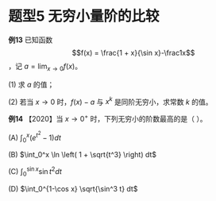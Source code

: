 # 题型5 无穷小量阶的比较

**例13** 已知函数 $$f(x) = \frac{1 + x}{\sin x}-\frac1x$$，记 $a = \lim_{x \to 0} f(x)$。

(1) 求 $a$ 的值；

(2) 若当 $x \to 0$ 时，$f(x) - a$ 与 $x^k$ 是同阶无穷小，求常数 $k$ 的值。

**例14** 【2020】当 $x \to 0^+$ 时，下列无穷小的阶数最高的是（ ）。

(A) $\int_0^x (e^{t^2} - 1) dt$  

(B) $\int_0^x \ln \left( 1 + \sqrt{t^3} \right) dt$  

(C) $\int_0^{\sin x} \sin t^2 dt$  

(D) $\int_0^{1-\cos x} \sqrt{\sin^3 t} dt$  
